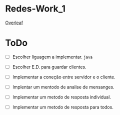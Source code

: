 # Redes-Work_1  
[Overleaf](https://www.overleaf.com/4244928485qpfvhpkrmtrs)   
# ToDo
- [ ] Escolher liguagem a implementar.  `java`
- [ ] Escolher E.D. para guardar clientes.  
- [ ] Implementar a coneção entre servidor e o cliente.  
- [ ] Implentar um mentodo de analise de mensanges.
- [ ] Implementar um metodo de resposta individual.
- [ ] Implementar um metodo de resposta para todos.


